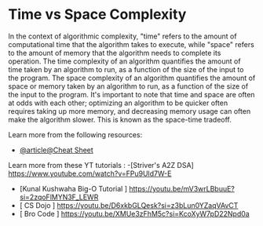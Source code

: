 # Time vs Space Complexity

In the context of algorithmic complexity, "time" refers to the amount of computational time that the algorithm takes to execute, while "space" refers to the amount of memory that the algorithm needs to complete its operation. The time complexity of an algorithm quantifies the amount of time taken by an algorithm to run, as a function of the size of the input to the program. The space complexity of an algorithm quantifies the amount of space or memory taken by an algorithm to run, as a function of the size of the input to the program. It's important to note that time and space are often at odds with each other; optimizing an algorithm to be quicker often requires taking up more memory, and decreasing memory usage can often make the algorithm slower. This is known as the space-time tradeoff.

Learn more from the following resources:

- [@article@Cheat Sheet](https://www.bigocheatsheet.com/)

Learn more from these YT tutorials : 
  -[Striver's A2Z DSA]  https://www.youtube.com/watch?v=FPu9Uld7W-E
  - [Kunal Kushwaha Big-O Tutorial ] https://youtu.be/mV3wrLBbuuE?si=2zqoFlMYN3F_LEWR
  - [ CS Dojo ] https://youtu.be/D6xkbGLQesk?si=z3bLun0YZaqVAvCT
  - [ Bro Code ] https://youtu.be/XMUe3zFhM5c?si=KcoXyW7pD22Npd0a
